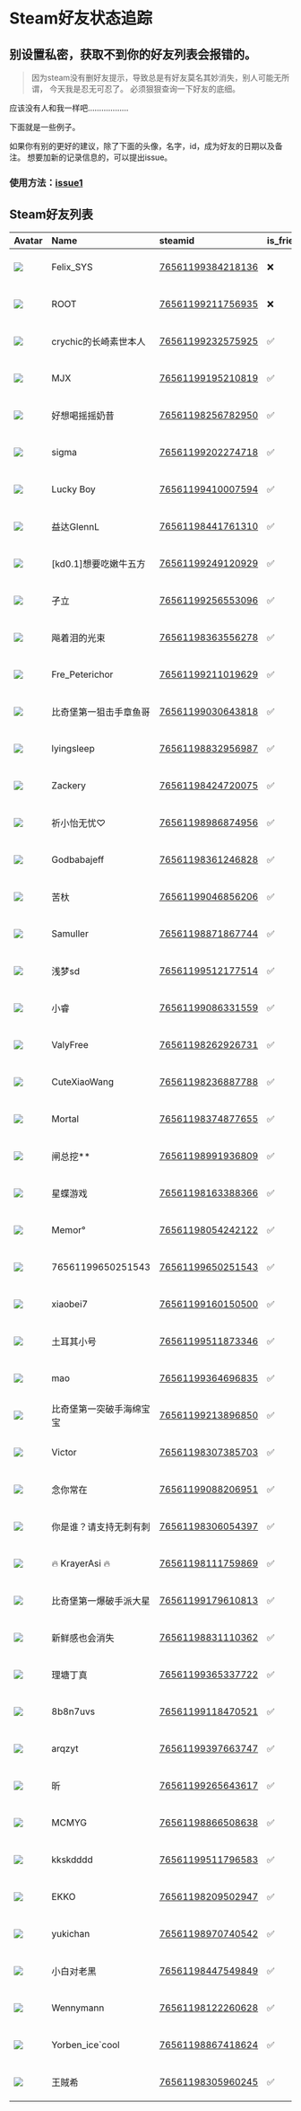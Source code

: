 # Steam好友状态追踪
## 别设置私密，获取不到你的好友列表会报错的。

> 因为steam没有删好友提示，导致总是有好友莫名其妙消失，别人可能无所谓，
> 今天我是忍无可忍了。 必须狠狠查询一下好友的底细。

应该没有人和我一样吧………………

下面就是一些例子。

如果你有别的更好的建议，除了下面的头像，名字，id，成为好友的日期以及备注。 想要加新的记录信息的，可以提出issue。

### 使用方法：[issue1](https://github.com/systemannounce/SteamFriends/issues/1)

## Steam好友列表

| Avatar                                                                            | Name              | steamid                                                                     | is_friend   | BFD                 | Remark   | removed_time        |
|:----------------------------------------------------------------------------------|:------------------|:----------------------------------------------------------------------------|:------------|:--------------------|:---------|:--------------------|
| ![](https://avatars.steamstatic.com/d41abd4be0b3769e1919802da758591a11639b13.jpg) | Felix_SYS         | [76561199384218136](https://steamcommunity.com/profiles/76561199384218136/) | ❌           | 2022-08-14 01:06:38 |          | 2025-07-03 20:00:19 |
| ![](https://avatars.steamstatic.com/ef15d4fa577672454e11c4dc5fbfa9fc71722ede.jpg) | ROOT              | [76561199211756935](https://steamcommunity.com/profiles/76561199211756935/) | ❌           | 2021-10-02 11:23:03 |          | 2025-07-03 20:00:19 |
| ![](https://avatars.steamstatic.com/44b65fa70c3df3819aa00d7b9cb13a40ac7cc2dc.jpg) | crychic的长崎素世本人    | [76561199232575925](https://steamcommunity.com/profiles/76561199232575925/) | ✅           | 2022-02-24 09:40:09 |          |                     |
| ![](https://avatars.steamstatic.com/28715cb0fef67ba7c82e1602c82cbcb1e8e44eee.jpg) | MJX               | [76561199195210819](https://steamcommunity.com/profiles/76561199195210819/) | ✅           | 2021-10-03 03:52:45 |          |                     |
| ![](https://avatars.steamstatic.com/12a01eaa55c77d524d64006895aa5f0a5e002001.jpg) | 好想喝摇摇奶昔           | [76561198256782950](https://steamcommunity.com/profiles/76561198256782950/) | ✅           | 2025-06-26 09:47:40 |          |                     |
| ![](https://avatars.steamstatic.com/6ccf92c756d9c331e54bfb142583801df2efe22b.jpg) | sigma             | [76561199202274718](https://steamcommunity.com/profiles/76561199202274718/) | ✅           | 2022-01-02 16:01:45 |          |                     |
| ![](https://avatars.steamstatic.com/50767cea96889a121066ed45c098873cb258f8f3.jpg) | Lucky Boy         | [76561199410007594](https://steamcommunity.com/profiles/76561199410007594/) | ✅           | 2022-11-27 14:09:10 |          |                     |
| ![](https://avatars.steamstatic.com/9fba97526cd6427e8b3b12570de53ab1b6f69bf2.jpg) | 益达GlennL          | [76561198441761310](https://steamcommunity.com/profiles/76561198441761310/) | ✅           | 2023-12-10 10:17:27 |          |                     |
| ![](https://avatars.steamstatic.com/aac9fa2542b10bd8be5f3d55b7146d4711eace4c.jpg) | [kd0.1]想要吃嫩牛五方    | [76561199249120929](https://steamcommunity.com/profiles/76561199249120929/) | ✅           | 2022-06-20 02:25:59 |          |                     |
| ![](https://avatars.steamstatic.com/29f7b1fea2226f57959de8b9fd0b9a60df60a92f.jpg) | 孑立                | [76561199256553096](https://steamcommunity.com/profiles/76561199256553096/) | ✅           | 2022-03-20 10:44:23 |          |                     |
| ![](https://avatars.steamstatic.com/b69503a135cdc5e1bde65af37214cafc48ffd572.jpg) | 飚着泪的光束            | [76561198363556278](https://steamcommunity.com/profiles/76561198363556278/) | ✅           | 2022-01-31 16:55:40 |          |                     |
| ![](https://avatars.steamstatic.com/d49688ba9b62749ca9e0fce2f95adf418e86308d.jpg) | Fre_Peterichor    | [76561199211019629](https://steamcommunity.com/profiles/76561199211019629/) | ✅           | 2022-12-11 13:52:30 |          |                     |
| ![](https://avatars.steamstatic.com/f2e2dff5b7d8900158feaeb9445f63aa67fb71e3.jpg) | 比奇堡第一狙击手章鱼哥       | [76561199030643818](https://steamcommunity.com/profiles/76561199030643818/) | ✅           | 2021-10-13 05:18:34 |          |                     |
| ![](https://avatars.steamstatic.com/05c9d811c75729caea21e24feb829e1f3f229b17.jpg) | lyingsleep        | [76561198832956987](https://steamcommunity.com/profiles/76561198832956987/) | ✅           | 2022-07-16 04:11:18 |          |                     |
| ![](https://avatars.steamstatic.com/f5caefa573811065ffe66f893045edaf45f9e4f6.jpg) | Zackery           | [76561198424720075](https://steamcommunity.com/profiles/76561198424720075/) | ✅           | 2023-01-03 07:52:41 |          |                     |
| ![](https://avatars.steamstatic.com/7df9627f0d74d42de13dec2a8a73658fc29ba8b5.jpg) | 祈小怡无忧♡            | [76561198986874956](https://steamcommunity.com/profiles/76561198986874956/) | ✅           | 2025-04-11 22:04:27 |          |                     |
| ![](https://avatars.steamstatic.com/de8532b56c70e50dd0ecbf4bc1f83a7b7dfeaffc.jpg) | Godbabajeff       | [76561198361246828](https://steamcommunity.com/profiles/76561198361246828/) | ✅           | 2022-04-01 14:33:01 |          |                     |
| ![](https://avatars.steamstatic.com/a460d4744a97b99bc7c30df4ab2041a05f6e550e.jpg) | 苦杕                | [76561199046856206](https://steamcommunity.com/profiles/76561199046856206/) | ✅           | 2023-01-03 07:54:44 |          |                     |
| ![](https://avatars.steamstatic.com/05d10a8958cbac0ac5bd6039b25b5c235dc0b9af.jpg) | Samuller          | [76561198871867744](https://steamcommunity.com/profiles/76561198871867744/) | ✅           | 2023-09-15 20:32:26 |          |                     |
| ![](https://avatars.steamstatic.com/fef49e7fa7e1997310d705b2a6158ff8dc1cdfeb.jpg) | 浅梦sd              | [76561199512177514](https://steamcommunity.com/profiles/76561199512177514/) | ✅           | 2023-06-07 17:32:43 |          |                     |
| ![](https://avatars.steamstatic.com/0039cd0a5fb5b7d2704ab9fb01c0127599cf6c48.jpg) | 小睿                | [76561199086331559](https://steamcommunity.com/profiles/76561199086331559/) | ✅           | 2022-08-10 11:23:25 |          |                     |
| ![](https://avatars.steamstatic.com/4375c3c75492ee9e6e0acf35c8ca62beed79cb7b.jpg) | ValyFree          | [76561198262926731](https://steamcommunity.com/profiles/76561198262926731/) | ✅           | 2023-05-09 11:06:58 |          |                     |
| ![](https://avatars.steamstatic.com/abff6194a7dc1d0054d2774865c8342725238d89.jpg) | CuteXiaoWang      | [76561198236887788](https://steamcommunity.com/profiles/76561198236887788/) | ✅           | 2021-08-22 10:15:19 |          |                     |
| ![](https://avatars.steamstatic.com/3f5e9daea59216d7fe13df4e031d3537580e5e21.jpg) | Mortal            | [76561198374877655](https://steamcommunity.com/profiles/76561198374877655/) | ✅           | 2022-07-14 01:13:41 |          |                     |
| ![](https://avatars.steamstatic.com/853255eee5ba64a5dc1e84216ec358c60be301e1.jpg) | 闸总挖**             | [76561198991936809](https://steamcommunity.com/profiles/76561198991936809/) | ✅           | 2022-07-12 12:51:53 |          |                     |
| ![](https://avatars.steamstatic.com/932e87e6d05e038061328154868bab4865fdf969.jpg) | 星蝶游戏              | [76561198163388366](https://steamcommunity.com/profiles/76561198163388366/) | ✅           | 2022-11-05 18:25:13 |          |                     |
| ![](https://avatars.steamstatic.com/738345e90541ec9e092fdad6321ae639eed49e4b.jpg) | Memor°            | [76561198054242122](https://steamcommunity.com/profiles/76561198054242122/) | ✅           | 2024-05-20 17:11:52 |          |                     |
| ![](https://avatars.steamstatic.com/fef49e7fa7e1997310d705b2a6158ff8dc1cdfeb.jpg) | 76561199650251543 | [76561199650251543](https://steamcommunity.com/profiles/76561199650251543/) | ✅           | 2024-09-18 06:33:12 |          |                     |
| ![](https://avatars.steamstatic.com/4c304ea0fd3401be6d7d4ddcf6a2207dee9f030d.jpg) | xiaobei7          | [76561199160150500](https://steamcommunity.com/profiles/76561199160150500/) | ✅           | 2022-07-09 14:27:40 |          |                     |
| ![](https://avatars.steamstatic.com/fef49e7fa7e1997310d705b2a6158ff8dc1cdfeb.jpg) | 土耳其小号             | [76561199511873346](https://steamcommunity.com/profiles/76561199511873346/) | ✅           | 2023-06-07 17:46:27 |          |                     |
| ![](https://avatars.steamstatic.com/1df14d59e219fff41f272772db39b4771be34bfe.jpg) | mao               | [76561199364696835](https://steamcommunity.com/profiles/76561199364696835/) | ✅           | 2022-08-31 19:36:53 |          |                     |
| ![](https://avatars.steamstatic.com/fef49e7fa7e1997310d705b2a6158ff8dc1cdfeb.jpg) | 比奇堡第一突破手海绵宝宝      | [76561199213896850](https://steamcommunity.com/profiles/76561199213896850/) | ✅           | 2023-03-08 13:32:57 |          |                     |
| ![](https://avatars.steamstatic.com/2c1a935f50931e610d3e11dbbffaa716a627b944.jpg) | Victor            | [76561198307385703](https://steamcommunity.com/profiles/76561198307385703/) | ✅           | 2023-07-14 12:29:33 |          |                     |
| ![](https://avatars.steamstatic.com/8a78a24d3ae3031caf2695bc4dede2d6eb7af7cf.jpg) | 念你常在              | [76561199088206951](https://steamcommunity.com/profiles/76561199088206951/) | ✅           | 2023-01-03 06:48:42 |          |                     |
| ![](https://avatars.steamstatic.com/4fb3095246c457a4efdc74bcfcf866cbf0928816.jpg) | 你是谁？请支持无刺有刺       | [76561198306054397](https://steamcommunity.com/profiles/76561198306054397/) | ✅           | 2024-03-16 02:44:30 |          |                     |
| ![](https://avatars.steamstatic.com/c910dd03cac345f4c13e4e7f34cfbc5afdc12cec.jpg) | 🔥 KrayerAsi 🔥     | [76561198111759869](https://steamcommunity.com/profiles/76561198111759869/) | ✅           | 2022-09-26 15:49:26 |          |                     |
| ![](https://avatars.steamstatic.com/f0adf200c527b2d7853e582b551c5f31f16578e5.jpg) | 比奇堡第一爆破手派大星       | [76561199179610813](https://steamcommunity.com/profiles/76561199179610813/) | ✅           | 2023-03-08 15:27:30 |          |                     |
| ![](https://avatars.steamstatic.com/0a86db7f0d631fc8516cb7ad98abce6ddab82757.jpg) | 新鲜感也会消失           | [76561198831110362](https://steamcommunity.com/profiles/76561198831110362/) | ✅           | 2023-06-27 07:53:44 |          |                     |
| ![](https://avatars.steamstatic.com/e6a0bfb4e2561d33dc5baa1ef0a2fb7ccb6574e2.jpg) | 理塘丁真              | [76561199365337722](https://steamcommunity.com/profiles/76561199365337722/) | ✅           | 2023-01-03 07:57:43 |          |                     |
| ![](https://avatars.steamstatic.com/fef49e7fa7e1997310d705b2a6158ff8dc1cdfeb.jpg) | 8b8n7uvs          | [76561199118470521](https://steamcommunity.com/profiles/76561199118470521/) | ✅           | 2023-03-11 18:10:36 |          |                     |
| ![](https://avatars.steamstatic.com/2c8195f61917fd817e61697fc0441b0f93de62c8.jpg) | arqzyt            | [76561199397663747](https://steamcommunity.com/profiles/76561199397663747/) | ✅           | 2023-02-18 14:22:43 |          |                     |
| ![](https://avatars.steamstatic.com/b2edbc430cffa963966ebafc9e7844414a9c51c1.jpg) | 昕                 | [76561199265643617](https://steamcommunity.com/profiles/76561199265643617/) | ✅           | 2023-06-19 05:00:23 |          |                     |
| ![](https://avatars.steamstatic.com/bb6b0c976f20a00a0da3c041c5a4e3eaf4ea2e88.jpg) | MCMYG             | [76561198866508638](https://steamcommunity.com/profiles/76561198866508638/) | ✅           | 2023-01-03 07:17:08 |          |                     |
| ![](https://avatars.steamstatic.com/fef49e7fa7e1997310d705b2a6158ff8dc1cdfeb.jpg) | kkskdddd          | [76561199511796583](https://steamcommunity.com/profiles/76561199511796583/) | ✅           | 2023-06-07 17:33:59 |          |                     |
| ![](https://avatars.steamstatic.com/40bf29a0a7d3e4a36e64456677985317e46ff3de.jpg) | EKKO              | [76561198209502947](https://steamcommunity.com/profiles/76561198209502947/) | ✅           | 2022-12-12 07:46:30 |          |                     |
| ![](https://avatars.steamstatic.com/a6568bd10277c5f5e9be9e800d725d03fa50c856.jpg) | yukichan          | [76561198970740542](https://steamcommunity.com/profiles/76561198970740542/) | ✅           | 2022-08-23 10:56:06 |          |                     |
| ![](https://avatars.steamstatic.com/3d0d443535846bd1539dfda326dc329172442553.jpg) | 小白对老黑             | [76561198447549849](https://steamcommunity.com/profiles/76561198447549849/) | ✅           | 2022-08-03 14:55:35 |          |                     |
| ![](https://avatars.steamstatic.com/e802161506ccfdbbb12208c8ae0f6b414bc992f1.jpg) | Wennymann         | [76561198122260628](https://steamcommunity.com/profiles/76561198122260628/) | ✅           | 2023-01-07 08:51:31 |          |                     |
| ![](https://avatars.steamstatic.com/a451733cfc6077445b43cf18919600d28b71eb06.jpg) | Yorben_ice`cool   | [76561198867418624](https://steamcommunity.com/profiles/76561198867418624/) | ✅           | 2022-12-06 07:07:18 |          |                     |
| ![](https://avatars.steamstatic.com/fa8d5c25766588d604488d124a728b5920bde7ce.jpg) | 王賊希               | [76561198305960245](https://steamcommunity.com/profiles/76561198305960245/) | ✅           | 2025-07-07 10:25:50 |          |                     |